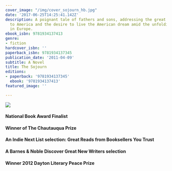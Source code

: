 ```yaml
---
cover_image: "/img/cover_sojourn_hb.jpg"
date: '2017-06-25T14:25:41.142Z'
description: A poignant tale of fathers and sons, addressing the great immigration
  to America and the desire to live the American dream amid the unfolding tragedy
  in Europe.
ebook_isbn: 9781934137413
genre:
- fiction
hardcover_isbn: ''
paperback_isbn: 9781934137345
publication_date: '2011-04-09'
subtitle: A Novel
title: The Sojourn
editions:
- paperback: '9781934137345'
  ebook: '9781934137413'
featured_image: ''

---
```

![](/img/nba_finalist.gif)

#### National Book Award Finalist

#### Winner of The Chautauqua Prize

#### An Indie Next List selection: Great Reads from Booksellers You Trust

#### A Barnes & Noble Discover Great New Writers selection

#### Winner 2012 Dayton Literary Peace Prize

